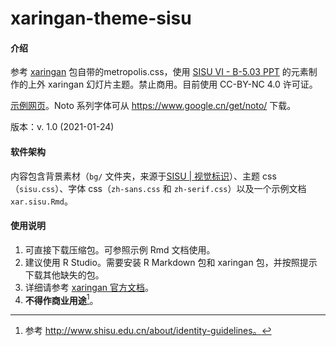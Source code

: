 # xaringan-theme-sisu

#### 介绍
参考 [xaringan](https://slides.yihui.org/xaringan) 包自带的metropolis.css，使用 [SISU VI - B-5.03 PPT](http://www.shisu.edu.cn/about/identity-guidelines) 的元素制作的上外 xaringan 幻灯片主题。禁止商用。目前使用 CC-BY-NC 4.0 许可证。

[示例网页](https://mrccmmt-sinicvs.github.io/xaringan-theme-sisu/sample/index.html)。Noto 系列字体可从 https://www.google.cn/get/noto/ 下载。

版本：v. 1.0 (2021-01-24)

#### 软件架构
内容包含背景素材（`bg/` 文件夹，来源于[SISU | 视觉标识](http://www.shisu.edu.cn/about/identity-guidelines)）、主题 css（`sisu.css`）、字体 css（`zh-sans.css` 和 `zh-serif.css`）以及一个示例文档 `xar.sisu.Rmd`。

#### 使用说明

1.  可直接下载压缩包。可参照示例 Rmd 文档使用。
2.  建议使用 R Studio。需要安装 R Markdown 包和 xaringan 包，并按照提示下载其他缺失的包。
3.  详细请参考 [xaringan 官方文档](https://slides.yihui.org/xaringan/zh-CN.html)。
4.  **不得作商业用途**[^1]。

[^1]: 参考 http://www.shisu.edu.cn/about/identity-guidelines。
